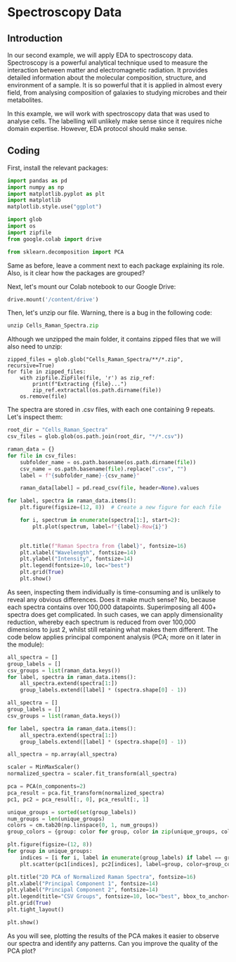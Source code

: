 # Spectroscopy Data

## Introduction
In our second example, we will apply EDA to spectroscopy data. Spectroscopy is a powerful analytical technique used to measure the interaction between matter and electromagnetic radiation.
It provides detailed information about the molecular composition, structure, and environment of a sample. It is so powerful that it is applied in almost every field, from analysing
composition of galaxies to studying microbes and their metabolites. 

In this example, we will work with spectroscopy data that was used to analyse cells. The labelling will unlikely make sense since it requires niche domain expertise. However, EDA protocol
should make sense. 

## Coding

First, install the relevant packages:

```python
import pandas as pd
import numpy as np
import matplotlib.pyplot as plt
import matplotlib
matplotlib.style.use("ggplot")

import glob
import os
import zipfile
from google.colab import drive

from sklearn.decomposition import PCA
```
Same as before, leave a comment next to each package explaining its role. Also, is it clear how the packages are grouped?

Next, let's mount our Colab notebook to our Google Drive:

```python
drive.mount('/content/drive')
```

Then, let's unzip our file. Warning, there is a bug in the following code:

```python
unzip Cells_Raman_Spectra.zip
```

Although we unzipped the main folder, it contains zipped files that we will also need to unzip:

```pythong
zipped_files = glob.glob("Cells_Raman_Spectra/**/*.zip", recursive=True)
for file in zipped_files:
    with zipfile.ZipFile(file, 'r') as zip_ref:
        print(f"Extracting {file}...")
        zip_ref.extractall(os.path.dirname(file))
    os.remove(file)
```
The spectra are stored in .csv files, with each one containing 9 repeats. Let's inspect them:

```python
root_dir = "Cells_Raman_Spectra"
csv_files = glob.glob(os.path.join(root_dir, "*/*.csv"))

raman_data = {}
for file in csv_files:
    subfolder_name = os.path.basename(os.path.dirname(file))  
    csv_name = os.path.basename(file).replace(".csv", "")    
    label = f"{subfolder_name}-{csv_name}"                  

    raman_data[label] = pd.read_csv(file, header=None).values

for label, spectra in raman_data.items():
    plt.figure(figsize=(12, 8))  # Create a new figure for each file

    for i, spectrum in enumerate(spectra[1:], start=2): 
        plt.plot(spectrum, label=f"{label}-Row{i}") 

   
    plt.title(f"Raman Spectra from {label}", fontsize=16)
    plt.xlabel("Wavelength", fontsize=14)
    plt.ylabel("Intensity", fontsize=14)
    plt.legend(fontsize=10, loc="best")
    plt.grid(True)
    plt.show()
```

As seen, inspecting them individually is time-consuming and is unlikely to reveal any obvious differences. Does it make much sense? No, because each spectra contains over 100,000 datapoints. 
Superimposing all 400+ spectra does get complicated. In such cases, we can apply dimensionality reduction, whereby each spectrum is reduced from over 100,000 dimensions to just 2, 
whilst still retaining what makes them different. The code below applies principal component analysis (PCA; more on it later in the module):

```python
all_spectra = []  
group_labels = []  
csv_groups = list(raman_data.keys())  
for label, spectra in raman_data.items():
    all_spectra.extend(spectra[1:])  
    group_labels.extend([label] * (spectra.shape[0] - 1))  

all_spectra = []  
group_labels = []  
csv_groups = list(raman_data.keys()) 

for label, spectra in raman_data.items():
    all_spectra.extend(spectra[1:])  
    group_labels.extend([label] * (spectra.shape[0] - 1)) 

all_spectra = np.array(all_spectra)

scaler = MinMaxScaler()
normalized_spectra = scaler.fit_transform(all_spectra)

pca = PCA(n_components=2)
pca_result = pca.fit_transform(normalized_spectra)
pc1, pc2 = pca_result[:, 0], pca_result[:, 1]

unique_groups = sorted(set(group_labels))
num_groups = len(unique_groups)
colors = cm.tab20(np.linspace(0, 1, num_groups))  
group_colors = {group: color for group, color in zip(unique_groups, colors)}

plt.figure(figsize=(12, 8))
for group in unique_groups:
    indices = [i for i, label in enumerate(group_labels) if label == group]
    plt.scatter(pc1[indices], pc2[indices], label=group, color=group_colors[group], s=50)

plt.title("2D PCA of Normalized Raman Spectra", fontsize=16)
plt.xlabel("Principal Component 1", fontsize=14)
plt.ylabel("Principal Component 2", fontsize=14)
plt.legend(title="CSV Groups", fontsize=10, loc="best", bbox_to_anchor=(1.05, 1), borderaxespad=0.)
plt.grid(True)
plt.tight_layout()

plt.show()
```
As you will see, plotting the results of the PCA makes it easier to observe our spectra and identify any patterns. Can you improve the quality of the PCA plot?
